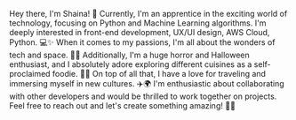 

Hey there, I'm Shaina! 👋 Currently, I'm an apprentice in the exciting world of technology, focusing on Python and Machine Learning algorithms. I'm deeply interested in front-end development, UX/UI design, AWS Cloud, Python. 💻✨ When it comes to my passions, I'm all about the wonders of tech and space. 🚀🌌 Additionally, I'm a huge horror and Halloween enthusiast, and I absolutely adore exploring different cuisines as a self-proclaimed foodie. 🎃🍴 On top of all that, I have a love for traveling and immersing myself in new cultures. ✈️🌍 I'm enthusiastic about collaborating with other developers and would be thrilled to work together on projects. Feel free to reach out and let's create something amazing! 💞👥

<!---
poisonivy91/poisonivy91 is a ✨ special ✨ repository because its `README.md` (this file) appears on your GitHub profile.
You can click the Preview link to take a look at your changes.
--->
